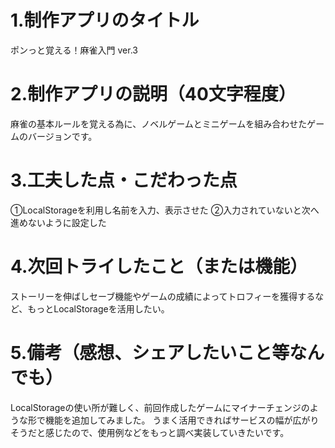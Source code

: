 # 1.制作アプリのタイトル
ポンっと覚える！麻雀入門 ver.3

# 2.制作アプリの説明（40文字程度）
麻雀の基本ルールを覚える為に、ノベルゲームとミニゲームを組み合わせたゲームのバージョンです。

# 3.工夫した点・こだわった点
①LocalStorageを利用し名前を入力、表示させた
②入力されていないと次へ進めないように設定した

# 4.次回トライしたこと（または機能）
ストーリーを伸ばしセーブ機能やゲームの成績によってトロフィーを獲得するなど、もっとLocalStorageを活用したい。

# 5.備考（感想、シェアしたいこと等なんでも）
LocalStorageの使い所が難しく、前回作成したゲームにマイナーチェンジのような形で機能を追加してみました。
うまく活用できればサービスの幅が広がりそうだと感じたので、使用例などをもっと調べ実装していきたいです。
